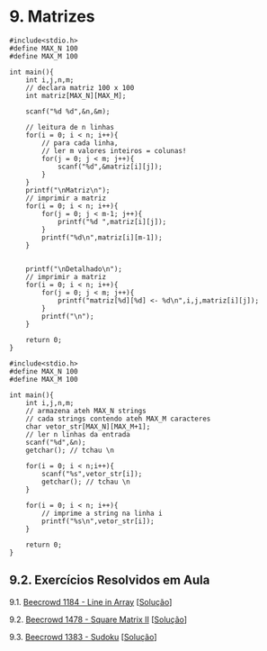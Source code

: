 # 9. Matrizes

```
#include<stdio.h>
#define MAX_N 100
#define MAX_M 100

int main(){
    int i,j,n,m;
    // declara matriz 100 x 100
    int matriz[MAX_N][MAX_M];

    scanf("%d %d",&n,&m);

    // leitura de n linhas
    for(i = 0; i < n; i++){
        // para cada linha,
        // ler m valores inteiros = colunas!
        for(j = 0; j < m; j++){
            scanf("%d",&matriz[i][j]);
        }
    }
    printf("\nMatriz\n");
    // imprimir a matriz
    for(i = 0; i < n; i++){
        for(j = 0; j < m-1; j++){
            printf("%d ",matriz[i][j]);
        }
        printf("%d\n",matriz[i][m-1]);
    }


    printf("\nDetalhado\n");
    // imprimir a matriz
    for(i = 0; i < n; i++){
        for(j = 0; j < m; j++){
            printf("matriz[%d][%d] <- %d\n",i,j,matriz[i][j]);
        }
        printf("\n");
    }

    return 0;
}
```

```
#include<stdio.h>
#define MAX_N 100
#define MAX_M 100

int main(){
    int i,j,n,m;
    // armazena ateh MAX_N strings
    // cada strings contendo ateh MAX_M caracteres
    char vetor_str[MAX_N][MAX_M+1];
    // ler n linhas da entrada
    scanf("%d",&n);
    getchar(); // tchau \n

    for(i = 0; i < n;i++){
        scanf("%s",vetor_str[i]);
        getchar(); // tchau \n
    }

    for(i = 0; i < n; i++){
        // imprime a string na linha i
        printf("%s\n",vetor_str[i]);
    }

    return 0;
}
```

## 9.2. Exercícios Resolvidos em Aula

   9.1. [Beecrowd 1184 - Line in Array](https://www.beecrowd.com.br/judge/en/problems/view/1181) [[Solução](upsolving/beecrowd_1181.c)]

   9.2. [Beecrowd 1478 - Square Matrix II](https://judge.beecrowd.com/en/problems/view/1478) [[Solução](upsolving/beecrowd_1478.c)]

   9.3. [Beecrowd 1383 - Sudoku](https://www.beecrowd.com.br/judge/pt/problems/view/1383) [[Solução](upsolving/beecrowd_1383.c)]
